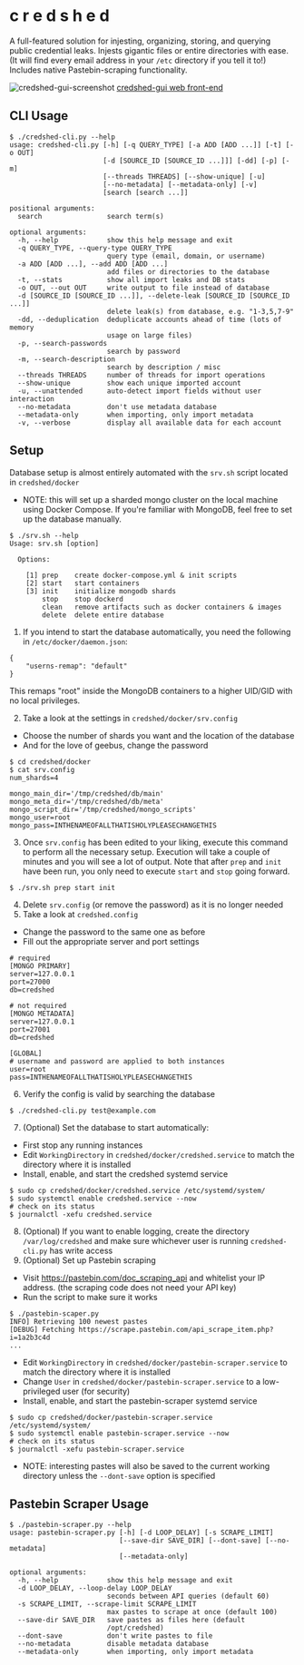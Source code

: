 # c r e d s h e d
A full-featured solution for injesting, organizing, storing, and querying public credential leaks.  Injests gigantic files or entire directories with ease.  (It will find every email address in your `/etc` directory if you tell it to!)
Includes native Pastebin-scraping functionality.

![credshed-gui-screenshot](https://user-images.githubusercontent.com/20261699/60762868-33d44580-a02e-11e9-8294-200c711328f5.png)
[credshed-gui web front-end](https://github.com/blacklanternsecurity/credshed-gui)

## CLI Usage
~~~
$ ./credshed-cli.py --help
usage: credshed-cli.py [-h] [-q QUERY_TYPE] [-a ADD [ADD ...]] [-t] [-o OUT]
                       [-d [SOURCE_ID [SOURCE_ID ...]]] [-dd] [-p] [-m]
                       [--threads THREADS] [--show-unique] [-u]
                       [--no-metadata] [--metadata-only] [-v]
                       [search [search ...]]

positional arguments:
  search                search term(s)

optional arguments:
  -h, --help            show this help message and exit
  -q QUERY_TYPE, --query-type QUERY_TYPE
                        query type (email, domain, or username)
  -a ADD [ADD ...], --add ADD [ADD ...]
                        add files or directories to the database
  -t, --stats           show all import leaks and DB stats
  -o OUT, --out OUT     write output to file instead of database
  -d [SOURCE_ID [SOURCE_ID ...]], --delete-leak [SOURCE_ID [SOURCE_ID ...]]
                        delete leak(s) from database, e.g. "1-3,5,7-9"
  -dd, --deduplication  deduplicate accounts ahead of time (lots of memory
                        usage on large files)
  -p, --search-passwords
                        search by password
  -m, --search-description
                        search by description / misc
  --threads THREADS     number of threads for import operations
  --show-unique         show each unique imported account
  -u, --unattended      auto-detect import fields without user interaction
  --no-metadata         don't use metadata database
  --metadata-only       when importing, only import metadata
  -v, --verbose         display all available data for each account
~~~

## Setup
Database setup is almost entirely automated with the `srv.sh` script located in `credshed/docker`
- NOTE: this will set up a sharded mongo cluster on the local machine using Docker Compose.  If you're familiar with MongoDB, feel free to set up the database manually.
~~~
$ ./srv.sh --help
Usage: srv.sh [option]

  Options:

    [1] prep    create docker-compose.yml & init scripts
    [2] start   start containers
    [3] init    initialize mongodb shards
        stop    stop dockerd
        clean   remove artifacts such as docker containers & images
        delete  delete entire database
~~~

1. If you intend to start the database automatically, you need the following in `/etc/docker/daemon.json`:
~~~
{
    "userns-remap": "default"
}
~~~
This remaps "root" inside the MongoDB containers to a higher UID/GID with no local privileges.

2. Take a look at the settings in `credshed/docker/srv.config`
  - Choose the number of shards you want and the location of the database
  - And for the love of geebus, change the password
~~~
$ cd credshed/docker
$ cat srv.config
num_shards=4

mongo_main_dir='/tmp/credshed/db/main'
mongo_meta_dir='/tmp/credshed/db/meta'
mongo_script_dir='/tmp/credshed/mongo_scripts'
mongo_user=root
mongo_pass=INTHENAMEOFALLTHATISHOLYPLEASECHANGETHIS
~~~
3. Once `srv.config` has been edited to your liking, execute this command to perform all the necessary setup.  Execution will take a couple of minutes and you will see a lot of output.  Note that after `prep` and `init` have been run, you only need to execute `start` and `stop` going forward.
~~~
$ ./srv.sh prep start init
~~~
4. Delete `srv.config` (or remove the password) as it is no longer needed
5. Take a look at `credshed.config`
  - Change the password to the same one as before
  - Fill out the appropriate server and port settings
~~~
# required
[MONGO PRIMARY]
server=127.0.0.1
port=27000
db=credshed

# not required
[MONGO METADATA]
server=127.0.0.1
port=27001
db=credshed

[GLOBAL]
# username and password are applied to both instances
user=root
pass=INTHENAMEOFALLTHATISHOLYPLEASECHANGETHIS
~~~
6. Verify the config is valid by searching the database
~~~
$ ./credshed-cli.py test@example.com
~~~
7. (Optional) Set the database to start automatically:
  - First stop any running instances
  - Edit `WorkingDirectory` in `credshed/docker/credshed.service` to match the directory where it is installed
  - Install, enable, and start the credshed systemd service
~~~
$ sudo cp credshed/docker/credshed.service /etc/systemd/system/
$ sudo systemctl enable credshed.service --now
# check on its status
$ journalctl -xefu credshed.service
~~~
8. (Optional) If you want to enable logging, create the directory `/var/log/credshed` and make sure whichever user is running `credshed-cli.py` has write access
9. (Optional) Set up Pastebin scraping
  - Visit https://pastebin.com/doc_scraping_api and whitelist your IP address. (the scraping code does not need your API key)
  - Run the script to make sure it works
~~~
$ ./pastebin-scaper.py
INFO] Retrieving 100 newest pastes
[DEBUG] Fetching https://scrape.pastebin.com/api_scrape_item.php?i=1a2b3c4d
...
~~~
  - Edit `WorkingDirectory` in `credshed/docker/pastebin-scraper.service` to match the directory where it is installed
  - Change `User` in `credshed/docker/pastebin-scraper.service` to a low-privileged user (for security)
  - Install, enable, and start the pastebin-scraper systemd service
~~~
$ sudo cp credshed/docker/pastebin-scraper.service /etc/systemd/system/
$ sudo systemctl enable pastebin-scraper.service --now
# check on its status
$ journalctl -xefu pastebin-scraper.service
~~~
  - NOTE: interesting pastes will also be saved to the current working directory unless the `--dont-save` option is specified

## Pastebin Scraper Usage
~~~
$ ./pastebin-scraper.py --help
usage: pastebin-scraper.py [-h] [-d LOOP_DELAY] [-s SCRAPE_LIMIT]
                           [--save-dir SAVE_DIR] [--dont-save] [--no-metadata]
                           [--metadata-only]

optional arguments:
  -h, --help            show this help message and exit
  -d LOOP_DELAY, --loop-delay LOOP_DELAY
                        seconds between API queries (default 60)
  -s SCRAPE_LIMIT, --scrape-limit SCRAPE_LIMIT
                        max pastes to scrape at once (default 100)
  --save-dir SAVE_DIR   save pastes as files here (default
                        /opt/credshed)
  --dont-save           don't write pastes to file
  --no-metadata         disable metadata database
  --metadata-only       when importing, only import metadata
~~~